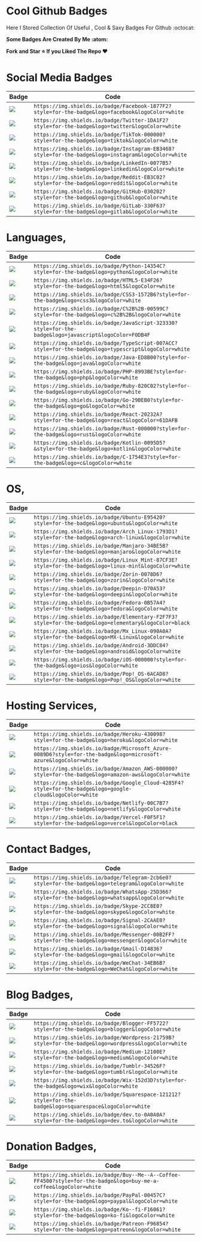 # Cool Github Badges
Here I Stored Collection Of Useful , Cool & Saxy Badges For Github :octocat:

<b>Some Badges Are Created By Me :atom:</b>

<b>Fork and Star ⭐ If you Liked The Repo ♥️</b>


# Social Media Badges

| Badge                                                                                                                                       | Code |
|---------------------------------------------------------------------------------------------------------------------------------------------|------|
| <a href="#"><img src="https://img.shields.io/badge/Facebook-1877F2?style=for-the-badge&logo=facebook&logoColor=white"></a> | `https://img.shields.io/badge/Facebook-1877F2?style=for-the-badge&logo=facebook&logoColor=white` |
| <a href="#"><img src="https://img.shields.io/badge/Twitter-1DA1F2?style=for-the-badge&logo=twitter&logoColor=white"></a> | `https://img.shields.io/badge/Twitter-1DA1F2?style=for-the-badge&logo=twitter&logoColor=white` |
| <a href="#"><img src="https://img.shields.io/badge/TikTok-000000?style=for-the-badge&logo=tiktok&logoColor=white"></a> | `https://img.shields.io/badge/TikTok-000000?style=for-the-badge&logo=tiktok&logoColor=white` |
| <a href="#"><img src="https://img.shields.io/badge/Instagram-EB3468?style=for-the-badge&logo=instagram&logoColor=white"></a> | `https://img.shields.io/badge/Instagram-EB3468?style=for-the-badge&logo=instagram&logoColor=white` |
| <a href="#"><img src="https://img.shields.io/badge/LinkedIn-0077B5?style=for-the-badge&logo=linkedin&logoColor=white"></a> | `https://img.shields.io/badge/LinkedIn-0077B5?style=for-the-badge&logo=linkedin&logoColor=white` |
| <a href="#"><img src="https://img.shields.io/badge/Reddit-EB3C02?style=for-the-badge&logo=reddit&logoColor=white"></a> | `https://img.shields.io/badge/Reddit-EB3C02?style=for-the-badge&logo=reddit&logoColor=white` |
| <a href="#"><img src="https://img.shields.io/badge/GitHub-030202?style=for-the-badge&logo=github&logoColor=white"></a> | `https://img.shields.io/badge/GitHub-030202?style=for-the-badge&logo=github&logoColor=white` |
| <a href="#"><img src="https://img.shields.io/badge/GitLab-330F63?style=for-the-badge&logo=gitlab&logoColor=white"></a> | `https://img.shields.io/badge/GitLab-330F63?style=for-the-badge&logo=gitlab&logoColor=white` |


# Languages,

| Badge                                                                                                                                       | Code |
|---------------------------------------------------------------------------------------------------------------------------------------------|------|
| <a href="#"><img src="https://img.shields.io/badge/Python-14354C?style=for-the-badge&logo=python&logoColor=white"></a> | `https://img.shields.io/badge/Python-14354C?style=for-the-badge&logo=python&logoColor=white` |
| <a href="#"><img src="https://img.shields.io/badge/HTML5-E34F26?style=for-the-badge&logo=html5&logoColor=white"></a> | `https://img.shields.io/badge/HTML5-E34F26?style=for-the-badge&logo=html5&logoColor=white` |
| <a href="#"><img src="https://img.shields.io/badge/CSS3-1572B6?style=for-the-badge&logo=css3&logoColor=white"></a> | `https://img.shields.io/badge/CSS3-1572B6?style=for-the-badge&logo=css3&logoColor=white` |
| <a href="#"><img src="https://img.shields.io/badge/C%2B%2B-00599C?style=for-the-badge&logo=c%2B%2B&logoColor=white"></a> | `https://img.shields.io/badge/C%2B%2B-00599C?style=for-the-badge&logo=c%2B%2B&logoColor=white` |
| <a href="#"><img src="https://img.shields.io/badge/JavaScript-323330?style=for-the-badge&logo=javascript&logoColor=F0DB4F"></a> | `https://img.shields.io/badge/JavaScript-323330?style=for-the-badge&logo=javascript&logoColor=F0DB4F` |
| <a href="#"><img src="https://img.shields.io/badge/TypeScript-007ACC?style=for-the-badge&logo=typescript&logoColor=white"></a> | `https://img.shields.io/badge/TypeScript-007ACC?style=for-the-badge&logo=typescript&logoColor=white` |
| <a href="#"><img src="https://img.shields.io/badge/Java-ED8B00?style=for-the-badge&logo=java&logoColor=white"></a> | `https://img.shields.io/badge/Java-ED8B00?style=for-the-badge&logo=java&logoColor=white` |
| <a href="#"><img src="https://img.shields.io/badge/PHP-8993BE?style=for-the-badge&logo=php&logoColor=white"></a> | `https://img.shields.io/badge/PHP-8993BE?style=for-the-badge&logo=php&logoColor=white` |
| <a href="#"><img src="https://img.shields.io/badge/Ruby-820C02?style=for-the-badge&logo=ruby&logoColor=white"></a> | `https://img.shields.io/badge/Ruby-820C02?style=for-the-badge&logo=ruby&logoColor=white` |
| <a href="#"><img src="https://img.shields.io/badge/Go-29BEB0?style=for-the-badge&logo=go&logoColor=white"></a> | `https://img.shields.io/badge/Go-29BEB0?style=for-the-badge&logo=go&logoColor=white` |
| <a href="#"><img src="https://img.shields.io/badge/React-20232A?style=for-the-badge&logo=react&logoColor=61DAFB"></a> | `https://img.shields.io/badge/React-20232A?style=for-the-badge&logo=react&logoColor=61DAFB` |
| <a href="#"><img src="https://img.shields.io/badge/Rust-000000?style=for-the-badge&logo=rust&logoColor=white"></a> | `https://img.shields.io/badge/Rust-000000?style=for-the-badge&logo=rust&logoColor=white` |
| <a href="#"><img src="https://img.shields.io/badge/Kotlin-0095D5?&style=for-the-badge&logo=kotlin&logoColor=white"></a> | `https://img.shields.io/badge/Kotlin-0095D5?&style=for-the-badge&logo=kotlin&logoColor=white` |
| <a href="#"><img src="https://img.shields.io/badge/C-1754E3?style=for-the-badge&logo=c&logoColor=white"></a> | `https://img.shields.io/badge/C-1754E3?style=for-the-badge&logo=c&logoColor=white` |


# OS,

| Badge                                                                                                                                       | Code |
|---------------------------------------------------------------------------------------------------------------------------------------------|------|
| <a href="#"><img src="https://img.shields.io/badge/Ubuntu-E95420?style=for-the-badge&logo=ubuntu&logoColor=white"></a> | `https://img.shields.io/badge/Ubuntu-E95420?style=for-the-badge&logo=ubuntu&logoColor=white` |
| <a href="#"><img src="https://img.shields.io/badge/Arch_Linux-1793D1?style=for-the-badge&logo=arch-linux&logoColor=white"></a> | `https://img.shields.io/badge/Arch_Linux-1793D1?style=for-the-badge&logo=arch-linux&logoColor=white` |
| <a href="#"><img src="https://img.shields.io/badge/Manjaro-34BE5B?style=for-the-badge&logo=manjaro&logoColor=white"></a> | `https://img.shields.io/badge/Manjaro-34BE5B?style=for-the-badge&logo=manjaro&logoColor=white` |
| <a href="#"><img src="https://img.shields.io/badge/Linux_Mint-87CF3E?style=for-the-badge&logo=linux-mint&logoColor=white"></a> | `https://img.shields.io/badge/Linux_Mint-87CF3E?style=for-the-badge&logo=linux-mint&logoColor=white` |
| <a href="#"><img src="https://img.shields.io/badge/Zorin-0078D6?style=for-the-badge&logo=zorin&logoColor=white"></a> | `https://img.shields.io/badge/Zorin-0078D6?style=for-the-badge&logo=zorin&logoColor=white` |
| <a href="#"><img src="https://img.shields.io/badge/Deepin-D70A53?style=for-the-badge&logo=deepin&logoColor=white"></a> | `https://img.shields.io/badge/Deepin-D70A53?style=for-the-badge&logo=deepin&logoColor=white` |
| <a href="#"><img src="https://img.shields.io/badge/Fedora-0B57A4?style=for-the-badge&logo=fedora&logoColor=white"></a> | `https://img.shields.io/badge/Fedora-0B57A4?style=for-the-badge&logo=fedora&logoColor=white` |
| <a href="#"><img src="https://img.shields.io/badge/Elementary-F2F7F3?style=for-the-badge&logo=elementary&logoColor=black"></a> | `https://img.shields.io/badge/Elementary-F2F7F3?style=for-the-badge&logo=elementary&logoColor=black` |
| <a href="#"><img src="https://img.shields.io/badge/Mx_Linux-090A0A?style=for-the-badge&logo=MX-Linux&logoColor=white"></a> | `https://img.shields.io/badge/Mx_Linux-090A0A?style=for-the-badge&logo=MX-Linux&logoColor=white` |
| <a href="#"><img src="https://img.shields.io/badge/Android-3DDC84?style=for-the-badge&logo=android&logoColor=white"></a> | `https://img.shields.io/badge/Android-3DDC84?style=for-the-badge&logo=android&logoColor=white` |
| <a href="#"><img src="https://img.shields.io/badge/iOS-000000?style=for-the-badge&logo=ios&logoColor=white"></a> | `https://img.shields.io/badge/iOS-000000?style=for-the-badge&logo=ios&logoColor=white` |
| <a href="#"><img src="https://img.shields.io/badge/Pop!_OS-6ACAD8?style=for-the-badge&logo=Pop!_OS&logoColor=white"></a> | `https://img.shields.io/badge/Pop!_OS-6ACAD8?style=for-the-badge&logo=Pop!_OS&logoColor=white` |


# Hosting Services,

| Badge                                                                                                                                       | Code |
|---------------------------------------------------------------------------------------------------------------------------------------------|------|
| <a href="#"><img src="https://img.shields.io/badge/Heroku-430098?style=for-the-badge&logo=heroku&logoColor=white"></a> | `https://img.shields.io/badge/Heroku-430098?style=for-the-badge&logo=heroku&logoColor=white` |
| <a href="#"><img src="https://img.shields.io/badge/Microsoft_Azure-0089D6?style=for-the-badge&logo=microsoft-azure&logoColor=white"></a> | `https://img.shields.io/badge/Microsoft_Azure-0089D6?style=for-the-badge&logo=microsoft-azure&logoColor=white` |
| <a href="#"><img src="https://img.shields.io/badge/Amazon_AWS-000000?style=for-the-badge&logo=amazon-aws&logoColor=white"></a> | `https://img.shields.io/badge/Amazon_AWS-000000?style=for-the-badge&logo=amazon-aws&logoColor=white` |
| <a href="#"><img src="https://img.shields.io/badge/Google_Cloud-4285F4?style=for-the-badge&logo=google-cloud&logoColor=white"></a> | `https://img.shields.io/badge/Google_Cloud-4285F4?style=for-the-badge&logo=google-cloud&logoColor=white` |
| <a href="#"><img src="https://img.shields.io/badge/Netlify-00C7B7?style=for-the-badge&logo=netlify&logoColor=white"></a> | `https://img.shields.io/badge/Netlify-00C7B7?style=for-the-badge&logo=netlify&logoColor=white` |
| <a href="#"><img src="https://img.shields.io/badge/Vercel-F0F5F1?style=for-the-badge&logo=vercel&logoColor=black"></a> | `https://img.shields.io/badge/Vercel-F0F5F1?style=for-the-badge&logo=vercel&logoColor=black` |


# Contact Badges,

| Badge                                                                                                                                       | Code |
|---------------------------------------------------------------------------------------------------------------------------------------------|------|
| <a href="#"><img src="https://img.shields.io/badge/Telegram-2cb6e0?style=for-the-badge&logo=telegram&logoColor=white"></a> | `https://img.shields.io/badge/Telegram-2cb6e0?style=for-the-badge&logo=telegram&logoColor=white` |
| <a href="#"><img src="https://img.shields.io/badge/WhatsApp-25D366?style=for-the-badge&logo=whatsapp&logoColor=white"></a> | `https://img.shields.io/badge/WhatsApp-25D366?style=for-the-badge&logo=whatsapp&logoColor=white` |
| <a href="#"><img src="https://img.shields.io/badge/Skype-2CC8E0?style=for-the-badge&logo=skype&logoColor=white"></a> | `https://img.shields.io/badge/Skype-2CC8E0?style=for-the-badge&logo=skype&logoColor=white` |
| <a href="#"><img src="https://img.shields.io/badge/Signal-2CAAE0?style=for-the-badge&logo=signal&logoColor=white"></a> | `https://img.shields.io/badge/Signal-2CAAE0?style=for-the-badge&logo=signal&logoColor=white` |
| <a href="#"><img src="https://img.shields.io/badge/Messenger-00B2FF?style=for-the-badge&logo=messenger&logoColor=white"></a> | `https://img.shields.io/badge/Messenger-00B2FF?style=for-the-badge&logo=messenger&logoColor=white` |
| <a href="#"><img src="https://img.shields.io/badge/Gmail-D14836?style=for-the-badge&logo=gmail&logoColor=white"></a> | `https://img.shields.io/badge/Gmail-D14836?style=for-the-badge&logo=gmail&logoColor=white` |
| <a href="#"><img src="https://img.shields.io/badge/WeChat-34EB6B?style=for-the-badge&logo=WeChat&logoColor=white"></a> | `https://img.shields.io/badge/WeChat-34EB6B?style=for-the-badge&logo=WeChat&logoColor=white` |


# Blog Badges,

| Badge                                                                                                                                       | Code |
|---------------------------------------------------------------------------------------------------------------------------------------------|------|
| <a href="#"><img src="https://img.shields.io/badge/Blogger-FF5722?style=for-the-badge&logo=blogger&logoColor=white"></a> | `https://img.shields.io/badge/Blogger-FF5722?style=for-the-badge&logo=blogger&logoColor=white` |
| <a href="#"><img src="https://img.shields.io/badge/Wordpress-21759B?style=for-the-badge&logo=wordpress&logoColor=white"></a> | `https://img.shields.io/badge/Wordpress-21759B?style=for-the-badge&logo=wordpress&logoColor=white` |
| <a href="#"><img src="https://img.shields.io/badge/Medium-12100E?style=for-the-badge&logo=medium&logoColor=white"></a> | `https://img.shields.io/badge/Medium-12100E?style=for-the-badge&logo=medium&logoColor=white` |
| <a href="#"><img src="https://img.shields.io/badge/Tumblr-34526F?style=for-the-badge&logo=tumblr&logoColor=white"></a> | `https://img.shields.io/badge/Tumblr-34526F?style=for-the-badge&logo=tumblr&logoColor=white` |
| <a href="#"><img src="https://img.shields.io/badge/Wix-152d3D?style=for-the-badge&logo=wix&logoColor=white"></a> | `https://img.shields.io/badge/Wix-152d3D?style=for-the-badge&logo=wix&logoColor=white` |
| <a href="#"><img src="https://img.shields.io/badge/Squarespace-121212?style=for-the-badge&logo=squarespace&logoColor=white"></a> | `https://img.shields.io/badge/Squarespace-121212?style=for-the-badge&logo=squarespace&logoColor=white` |
| <a href="#"><img src="https://img.shields.io/badge/dev.to-0A0A0A?style=for-the-badge&logo=dev.to&logoColor=white"></a> | `https://img.shields.io/badge/dev.to-0A0A0A?style=for-the-badge&logo=dev.to&logoColor=white` |


# Donation Badges,

| Badge                                                                                                                                       | Code |
|---------------------------------------------------------------------------------------------------------------------------------------------|------|
| <a href="#"><img src="https://img.shields.io/badge/Buy--Me--A--Coffee-FF4500?style=for-the-badge&logo=buy-me-a-coffee&logoColor=white"></a> | `https://img.shields.io/badge/Buy--Me--A--Coffee-FF4500?style=for-the-badge&logo=buy-me-a-coffee&logoColor=white` |
| <a href="#"><img src="https://img.shields.io/badge/PayPal-00457C?style=for-the-badge&logo=paypal&logoColor=white"></a> | `https://img.shields.io/badge/PayPal-00457C?style=for-the-badge&logo=paypal&logoColor=white` |
| <a href="#"><img src="https://img.shields.io/badge/Ko--fi-F16061?style=for-the-badge&logo=ko-fi&logoColor=white"></a> | `https://img.shields.io/badge/Ko--fi-F16061?style=for-the-badge&logo=ko-fi&logoColor=white` |
| <a href="#"><img src="https://img.shields.io/badge/Patreon-F96854?style=for-the-badge&logo=patreon&logoColor=white"></a> | `https://img.shields.io/badge/Patreon-F96854?style=for-the-badge&logo=patreon&logoColor=white` |
